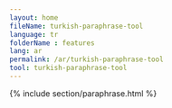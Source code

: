 ```yaml
---
layout: home
fileName: turkish-paraphrase-tool
language: tr
folderName : features
lang: ar
permalink: /ar/turkish-paraphrase-tool
tool: turkish-paraphrase-tool
---
```

{% include section/paraphrase.html %}